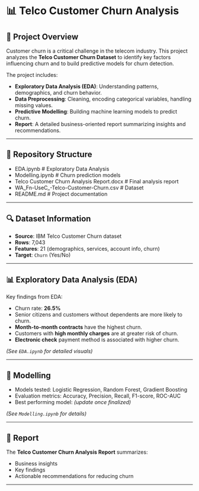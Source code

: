 # 📊 Telco Customer Churn Analysis  

## 📌 Project Overview  
Customer churn is a critical challenge in the telecom industry. This project analyzes the **Telco Customer Churn Dataset** to identify key factors influencing churn and to build predictive models for churn detection.  

The project includes:  
- **Exploratory Data Analysis (EDA)**: Understanding patterns, demographics, and churn behavior.  
- **Data Preprocessing**: Cleaning, encoding categorical variables, handling missing values.  
- **Predictive Modelling**: Building machine learning models to predict churn.  
- **Report**: A detailed business-oriented report summarizing insights and recommendations.  

---

## 📂 Repository Structure  

- EDA.ipynb                          # Exploratory Data Analysis
- Modelling.ipynb                    # Churn prediction models
- Telco Customer Churn Analysis Report.docx   # Final analysis report
- WA_Fn-UseC_-Telco-Customer-Churn.csv        # Dataset
- README.md                          # Project documentation

---

## 🔍 Dataset Information  
- **Source**: IBM Telco Customer Churn dataset  
- **Rows**: 7,043  
- **Features**: 21 (demographics, services, account info, churn)  
- **Target**: `Churn` (Yes/No)  

---

## 📊 Exploratory Data Analysis (EDA)  
Key findings from EDA:  
- Churn rate: **26.5%**  
- Senior citizens and customers without dependents are more likely to churn.  
- **Month-to-month contracts** have the highest churn.  
- Customers with **high monthly charges** are at greater risk of churn.  
- **Electronic check** payment method is associated with higher churn.  

*(See `EDA.ipynb` for detailed visuals)*  

---

## 🤖 Modelling  
- Models tested: Logistic Regression, Random Forest, Gradient Boosting  
- Evaluation metrics: Accuracy, Precision, Recall, F1-score, ROC-AUC  
- Best performing model: *(update once finalized)*  

*(See `Modelling.ipynb` for details)*  

---

## 📑 Report  
The **Telco Customer Churn Analysis Report** summarizes:  
- Business insights  
- Key findings  
- Actionable recommendations for reducing churn  

---


